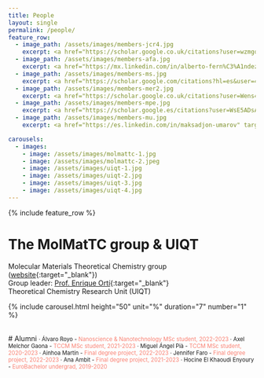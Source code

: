 ```yaml
---
title: People
layout: single
permalink: /people/
feature_row:
  - image_path: /assets/images/members-jcr4.jpg
    excerpt: <a href="https://scholar.google.co.uk/citations?user=wzmgqIoAAAAJ&hl=en&oi=ao" target="_blank">Joaquín Calbo</a><br>Associate Professor<br><sub>joaquin.calbo@uv.es</sub>
  - image_path: /assets/images/members-afa.jpg
    excerpt: <a href="https://mx.linkedin.com/in/alberto-fern%C3%A1ndez-alarc%C3%B3n-548127104" target="_blank">Alberto Fernández-Alarcón</a><br>Postdoc<br><sub>al.fedza@gmail.com</sub>
  - image_path: /assets/images/members-ms.jpg
    excerpt: <a href="https://scholar.google.com/citations?hl=es&user=4c3hP4wAAAAJ&view_op=list_works&sortby=pubdate" target="_blank">Maximiliano Senno</a><br>Postdoc<br><sub>maxisenno@gmail.com</sub>
  - image_path: /assets/images/members-mer2.jpg
    excerpt: <a href="https://scholar.google.co.uk/citations?user=Wens4YQAAAAJ&hl=en&oi=ao" target="_blank">María Esteve-Rochina</a><br>PhD Student<br><sub>maria.esteve-rochina@uv.es</sub>
  - image_path: /assets/images/members-mpe.jpg
    excerpt: <a href="https://scholar.google.es/citations?user=WsE5ADsAAAAJ&hl=es&oi=ao" target="_blank">Manuel Pérez-Escribano</a><br>PhD Student<br><sub>manuelperezescribano@gmail.com</sub>
  - image_path: /assets/images/members-mu.jpg
    excerpt: <a href="https://es.linkedin.com/in/maksadjon-umarov" target="_blank">Maksadjon Umarov</a><br>MSc Student<br><sub>makhsadjon.umarov@mail.ru</sub>

carousels:
  - images: 
    - image: /assets/images/molmattc-1.jpg
    - image: /assets/images/molmattc-2.jpeg
    - image: /assets/images/uiqt-1.jpg
    - image: /assets/images/uiqt-2.jpg
    - image: /assets/images/uiqt-3.jpg
    - image: /assets/images/uiqt-4.jpg
---
```


{% include feature_row %}

# The MolMatTC group & UIQT
 
Molecular Materials Theoretical Chemistry group ([website](http://www.molmattc.com/){:target="\_blank"})  
Group leader: [Prof. Enrique Ortí](https://www2.scopus.com/authid/detail.uri?authorId=7006148186){:target="\_blank"}  
Theoretical Chemistry Research Unit (UIQT)


{% include carousel.html height="50" unit="%" duration="7" number="1" %}

<br>
# Alumni
<span style="font-size:0.8em">
· Álvaro Royo - <span style="color:salmon">Nanoscience & Nanotechnology MSc student, 2022-2023</span>  
· Axel Melchor Gaona - <span style="color:salmon">TCCM MSc student, 2021-2023</span>    
· Miguel Ángel Pià - <span style="color:salmon">TCCM MSc student, 2020-2023</span>   
· Ainhoa Martín - <span style="color:salmon">Final degree project, 2022-2023</span>  
· Jennifer Faro - <span style="color:salmon">Final degree project, 2022-2023</span>   
· Ana Ambit - <span style="color:salmon">Final degree project, 2021-2023</span>   
· Hocine El Khaoudi Enyoury - <span style="color:salmon">EuroBachelor undergrad, 2019-2020
  </span>
 
